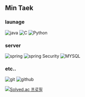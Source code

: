 ## Min Taek

### launage
![java](https://img.shields.io/badge/Java-3776AB?style=flat&logo=Java&logoColor=white)
![C](https://img.shields.io/badge/C-A8B9CC?style=flat&logo=c&logoColor=white)
![Python](https://img.shields.io/badge/Python-3776AB?style=flat&logo=Python&logoColor=white)

### server
![spring](https://img.shields.io/badge/SpringBoot-6DB33F?style=flat&logo=SpringBoot&logoColor=white)
![spring Security](https://img.shields.io/badge/SpringSecurity-6DB33F?style=flat&logo=SpringSecurity&logoColor=white)
![MYSQL](https://img.shields.io/badge/MySQL-4479A1?style=flat&logo=MySQL&logoColor=white)

### etc..
![git](https://img.shields.io/badge/Git-F05032?style=flat&logo=Git&logoColor=white)
![github](https://img.shields.io/badge/GitHub-181717?style=flat&logo=GitHub&logoColor=white)


[![Solved.ac
프로필](http://mazassumnida.wtf/api/v2/generate_badge?boj=Malkoring)](https://solved.ac/malkoring)
